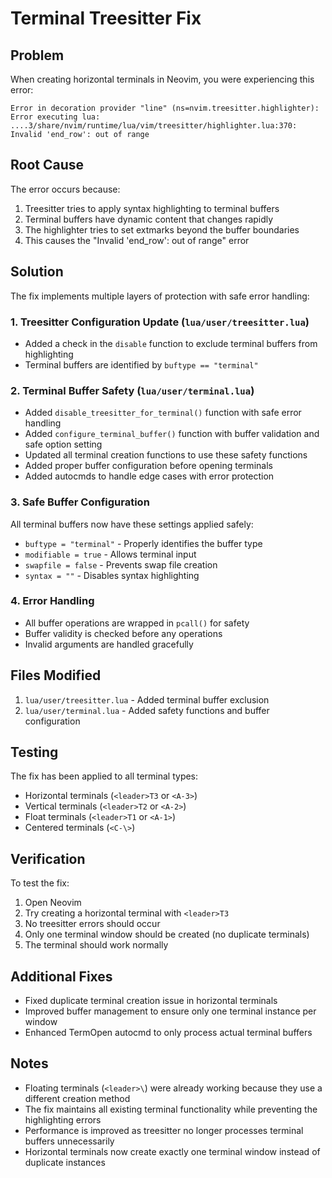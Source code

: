 # Terminal Treesitter Fix

## Problem
When creating horizontal terminals in Neovim, you were experiencing this error:

```
Error in decoration provider "line" (ns=nvim.treesitter.highlighter):
Error executing lua: ....3/share/nvim/runtime/lua/vim/treesitter/highlighter.lua:370: Invalid 'end_row': out of range
```

## Root Cause
The error occurs because:
1. Treesitter tries to apply syntax highlighting to terminal buffers
2. Terminal buffers have dynamic content that changes rapidly
3. The highlighter tries to set extmarks beyond the buffer boundaries
4. This causes the "Invalid 'end_row': out of range" error

## Solution
The fix implements multiple layers of protection with safe error handling:

### 1. Treesitter Configuration Update (`lua/user/treesitter.lua`)
- Added a check in the `disable` function to exclude terminal buffers from highlighting
- Terminal buffers are identified by `buftype == "terminal"`

### 2. Terminal Buffer Safety (`lua/user/terminal.lua`)
- Added `disable_treesitter_for_terminal()` function with safe error handling
- Added `configure_terminal_buffer()` function with buffer validation and safe option setting
- Updated all terminal creation functions to use these safety functions
- Added proper buffer configuration before opening terminals
- Added autocmds to handle edge cases with error protection

### 3. Safe Buffer Configuration
All terminal buffers now have these settings applied safely:
- `buftype = "terminal"` - Properly identifies the buffer type
- `modifiable = true` - Allows terminal input
- `swapfile = false` - Prevents swap file creation
- `syntax = ""` - Disables syntax highlighting

### 4. Error Handling
- All buffer operations are wrapped in `pcall()` for safety
- Buffer validity is checked before any operations
- Invalid arguments are handled gracefully

## Files Modified
1. `lua/user/treesitter.lua` - Added terminal buffer exclusion
2. `lua/user/terminal.lua` - Added safety functions and buffer configuration

## Testing
The fix has been applied to all terminal types:
- Horizontal terminals (`<leader>T3` or `<A-3>`)
- Vertical terminals (`<leader>T2` or `<A-2>`)
- Float terminals (`<leader>T1` or `<A-1>`)
- Centered terminals (`<C-\>`)

## Verification
To test the fix:
1. Open Neovim
2. Try creating a horizontal terminal with `<leader>T3`
3. No treesitter errors should occur
4. Only one terminal window should be created (no duplicate terminals)
5. The terminal should work normally

## Additional Fixes
- Fixed duplicate terminal creation issue in horizontal terminals
- Improved buffer management to ensure only one terminal instance per window
- Enhanced TermOpen autocmd to only process actual terminal buffers

## Notes
- Floating terminals (`<leader>\`) were already working because they use a different creation method
- The fix maintains all existing terminal functionality while preventing the highlighting errors
- Performance is improved as treesitter no longer processes terminal buffers unnecessarily
- Horizontal terminals now create exactly one terminal window instead of duplicate instances
